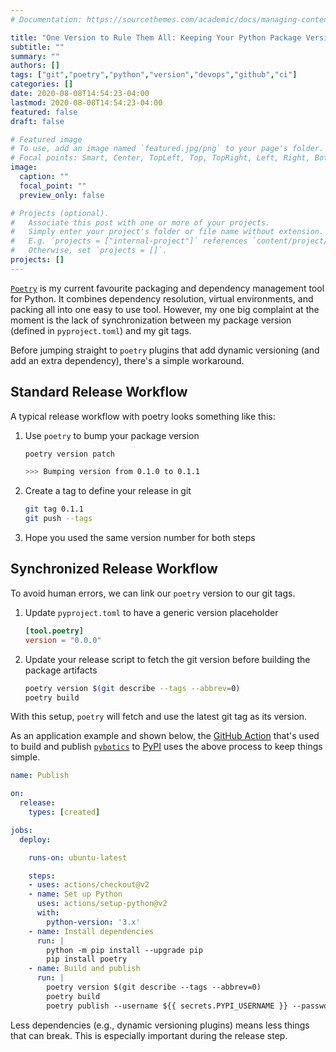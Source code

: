 ```yaml
---
# Documentation: https://sourcethemes.com/academic/docs/managing-content/

title: "One Version to Rule Them All: Keeping Your Python Package Version Number in Sync With Git and Poetry"
subtitle: ""
summary: ""
authors: []
tags: ["git","poetry","python","version","devops","github","ci"]
categories: []
date: 2020-08-08T14:54:23-04:00
lastmod: 2020-08-08T14:54:23-04:00
featured: false
draft: false

# Featured image
# To use, add an image named `featured.jpg/png` to your page's folder.
# Focal points: Smart, Center, TopLeft, Top, TopRight, Left, Right, BottomLeft, Bottom, BottomRight.
image:
  caption: ""
  focal_point: ""
  preview_only: false

# Projects (optional).
#   Associate this post with one or more of your projects.
#   Simply enter your project's folder or file name without extension.
#   E.g. `projects = ["internal-project"]` references `content/project/deep-learning/index.md`.
#   Otherwise, set `projects = []`.
projects: []
---
```


[`Poetry`](https://python-poetry.org/) is my current favourite packaging and dependency management tool for Python.
It combines dependency resolution, virtual environments, and packing all into one easy to use tool.
However, my one big complaint at the moment is the lack of synchronization between my package version (defined in `pyproject.toml`) and my git tags.

Before jumping straight to `poetry` plugins that add dynamic versioning (and add an extra dependency), there's a simple workaround.

## Standard Release Workflow

A typical release workflow with poetry looks something like this:

1. Use `poetry` to bump your package version

    ```bash
    poetry version patch

    >>> Bumping version from 0.1.0 to 0.1.1
    ```

1. Create a tag to define your release in git

    ```bash
    git tag 0.1.1
    git push --tags
    ```

1. Hope you used the same version number for both steps

## Synchronized Release Workflow

To avoid human errors, we can link our `poetry` version to our git tags.

1. Update `pyproject.toml` to have a generic version placeholder

    ```toml
    [tool.poetry]
    version = "0.0.0"
    ```

1. Update your release script to fetch the git version before building the package artifacts

    ```bash
    poetry version $(git describe --tags --abbrev=0)
    poetry build
    ```

With this setup, `poetry` will fetch and use the latest git tag as its version.

As an application example and shown below, the [GitHub Action](https://github.com/nnadeau/pybotics/blob/efd3428ca46beb788b6c7120331b50e65d5dc9a1/.github/workflows/publish.yml) that's used to build and publish [`pybotics`](https://github.com/nnadeau/pybotics) to [PyPI](https://pypi.org/) uses the above process to keep things simple.


```yml
name: Publish

on:
  release:
    types: [created]

jobs:
  deploy:

    runs-on: ubuntu-latest

    steps:
    - uses: actions/checkout@v2
    - name: Set up Python
      uses: actions/setup-python@v2
      with:
        python-version: '3.x'
    - name: Install dependencies
      run: |
        python -m pip install --upgrade pip
        pip install poetry
    - name: Build and publish
      run: |
        poetry version $(git describe --tags --abbrev=0)
        poetry build
        poetry publish --username ${{ secrets.PYPI_USERNAME }} --password ${{ secrets.PYPI_PASSWORD }}
```

Less dependencies (e.g., dynamic versioning plugins) means less things that can break.
This is especially important during the release step.
